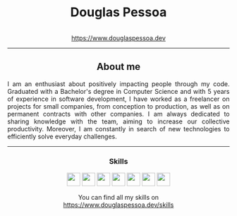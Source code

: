 
  <h1 align="center">Douglas Pessoa</h1>
  <p align="center" style="font-size: 0px">Software Engineer</p>
  <p align="center">
    <a href="https://www.douglaspessoa.dev">https://www.douglaspessoa.dev</a>
  </p>
  <hr>
  <h2 align="center">
    About me
  </h2>
  <p align="justify">
    I am an enthusiast about positively impacting people through my code. Graduated with a Bachelor's
degree in Computer Science and with 5 years of experience in software development, I have worked as
a freelancer on projects for small companies, from conception to production, as well as on permanent
contracts with other companies. I am always dedicated to sharing knowledge with the team, aiming to
increase our collective productivity. Moreover, I am constantly in search of new technologies to
efficiently solve everyday challenges.
  </p>
  <hr />
  <h3 align="center">Skills</h3>
  <p align="center">
    <img src="https://www.douglaspessoa.dev/assets/images/skills/typescript.webp" style="height: 30px">
    <img src="https://www.douglaspessoa.dev/assets/images/skills/java.webp" style="height: 30px">
    <img src="https://www.douglaspessoa.dev/assets/images/skills/nodejs.webp" style="height: 30px">
    <img src="https://www.douglaspessoa.dev/assets/images/skills/reactjs.webp" style="height: 30px">
    <img src="https://www.douglaspessoa.dev/assets/images/skills/docker.webp" style="height: 30px">
    <img src="https://www.douglaspessoa.dev/assets/images/skills/jira.webp" style="height: 30px">
    <img src="https://www.douglaspessoa.dev/assets/images/skills/figma.webp" style="height: 30px">
  </p>
  <p align="center">
    You can find all my skills on <br/> <a href="https://www.douglaspessoa.dev/skills">https://www.douglaspessoa.dev/skills</a>
  </p>
